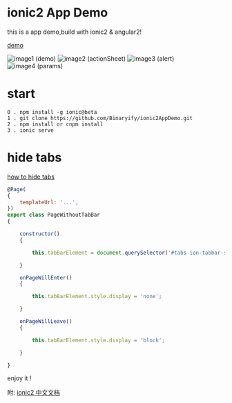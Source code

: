 # ionic2 App Demo
this is a app demo,build with ionic2 & angular2!

[demo](http://binaryify.github.io/demo/ionic2/)

![image1 (demo)](http://binaryify.github.io/images/ionic2/1.png)
![image2 (actionSheet)](http://binaryify.github.io/images/ionic2/2.png)
![image3 (alert)](http://binaryify.github.io/images/ionic2/3.png)
![image4 (params)](http://binaryify.github.io/images/ionic2/4.png)
# start
```
0 . npm install -g ionic@beta
1 . git clone https://github.com/Binaryify/ionic2AppDemo.git
2 . npm install or cnpm install
3 . ionic serve
```

# hide tabs
[how to hide tabs](https://forum.ionicframework.com/t/ionic2-hide-tabs/37998/5)

```js
@Page(
{
    templateUrl: '...',
})
export class PageWithoutTabBar
{

    constructor()
    {

        this.tabBarElement = document.querySelector('#tabs ion-tabbar-section');

    }

    onPageWillEnter()
    {

        this.tabBarElement.style.display = 'none';

    }

    onPageWillLeave()
    {

        this.tabBarElement.style.display = 'block';

    }

}
```

enjoy it !

附:
[ionic2 中文文档](https://github.com/Raineye/ionic2)
